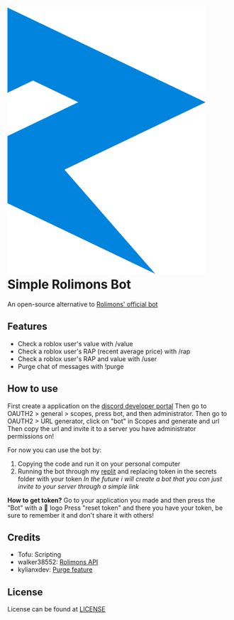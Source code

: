 # ![Rolimons Logo](Assets/Rolimon's_Logo.png)Simple Rolimons Bot
An open-source alternative to [Rolimons' official bot](https://www.rolimons.com/discordbots)

## Features
- Check a roblox user's value with /value
- Check a roblox user's RAP (recent average price) with /rap
- Check a roblox user's RAP and value with /user
- Purge chat of messages with !purge

## How to use
First create a application on the [discord developer portal](https://discord.com/developers/applications)
Then go to OAUTH2 > general > scopes, press bot, and then administrator.
Then go to OAUTH2 > URL generator, click on "bot" in Scopes and generate and url
Then copy the url and invite it to a server you have administrator permissions on!

For now you can use the bot by:
1. Copying the code and run it on your personal computer
2. Running the bot through my [replit](https://replit.com/@rasm273z/rolimonsbot) and replacing token in the secrets folder with your token
*In the future i will create a bot that you can just invite to your server through a simple link*

**How to get token?**
Go to your application you made and then press the "Bot" with a 🧩 logo
Press "reset token" and there you have your token, be sure to remember it and don't share it with others!

## Credits
- Tofu: Scripting
- walker38552: [Rolimons API](https://pypi.org/project/rolimons/)
- kylianxdev:  [Purge feature](https://github.com/kylianxdev/discord-purgemessages)

## License
License can be found at [LICENSE](main/LICENSE)
